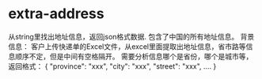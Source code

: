 # extra-address
从string里找出地址信息，返回json格式数据. 包含了中国的所有地址信息。
背景信息：
客户上传快递单的Excel文件，从excel里面提取出地址信息，省市路等信息顺序不定，但是中间有空格隔开。
需要分析信息哪个是省份，哪个是城市等， 返回格式： 
{
  "province": "xxx",
  "city": "xxx",
  "street": "xxx",
  ....
}
